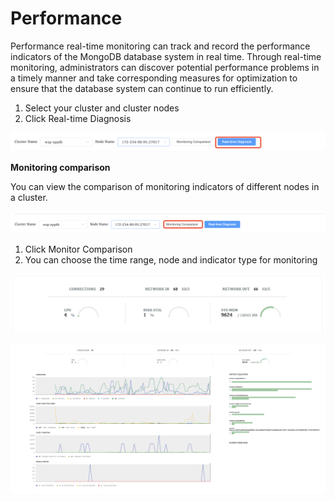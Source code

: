 # Performance

Performance real-time monitoring can track and record the performance indicators of the MongoDB database system in real time. Through real-time monitoring, administrators can discover potential performance problems in a timely manner and take corresponding measures for optimization to ensure that the database system can continue to run efficiently.

1. Select your cluster and cluster nodes
2. Click Real-time Diagnosis

![Start Diagnose Session](../images/10-Diagnose/StartPerformance.png)



**Monitoring comparison**

You can view the comparison of monitoring indicators of different nodes in a cluster.

![Start Diagnose Session](../images/10-Diagnose/MonitorComparson.png)

1. Click Monitor Comparison
2. You can choose the time range, node and indicator type for monitoring

![Performance](../images/10-Diagnose/Performance1.png)

![Performance](../images/10-Diagnose/Performance2.png)

